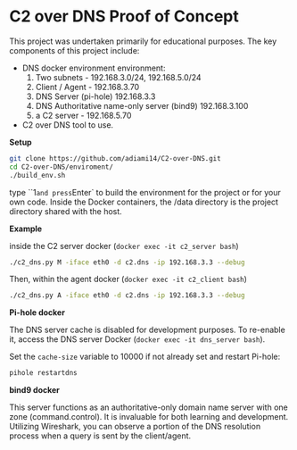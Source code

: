 # C2 over DNS Proof of Concept

This project was undertaken primarily for educational purposes. 
The key components of this project include:

- DNS docker environment environment:
  1. Two subnets - 192.168.3.0/24, 192.168.5.0/24
  2. Client / Agent - 192.168.3.70
  3. DNS Server (pi-hole) 192.168.3.3
  4. DNS Authoritative name-only  server (bind9) 192.168.3.100
  5. a C2 server - 192.168.5.70
- C2 over DNS tool to use.

**Setup**

```bash
git clone https://github.com/adiami14/C2-over-DNS.git
cd C2-over-DNS/enviroment/
./build_env.sh
```

type ``1` and press `Enter` to build the environment for the project or for your own code. Inside the Docker containers, the  /data directory is the project directory shared with the host.

**Example**

inside the C2 server docker (`docker exec -it c2_server bash`)
```bash
./c2_dns.py M -iface eth0 -d c2.dns -ip 192.168.3.3 --debug 
```

Then, within the agent docker (`docker exec -it c2_client bash`)
```bash
./c2_dns.py A -iface eth0 -d c2.dns -ip 192.168.3.3 --debug
```

**Pi-hole docker**

The DNS server cache is disabled for development purposes. To re-enable it, access the DNS server Docker (`docker exec -it dns_server bash`).

Set the `cache-size` variable to 10000 if not already set and restart Pi-hole:

```bash
pihole restartdns
```

**bind9 docker**

This server functions as an authoritative-only domain name server with  one zone (command.control). It is invaluable for both learning and  development. Utilizing Wireshark, you can observe a portion of the DNS  resolution process when a query is sent by the client/agent.
